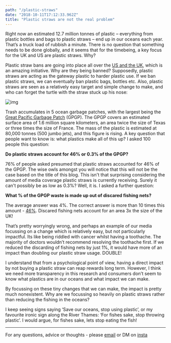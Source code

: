 ```yaml
---
path: "/plastic-straws"
date: "2018-10-11T17:12:33.962Z"
title: "Plastic straws are not the real problem"
---
```


Right now an estimated 12.7 million tonnes of plastic – everything from plastic bottles and bags to plastic straws – end up in our oceans each year. That’s a truck load of rubbish a minute. There is no question that something needs to be done globally, and it seems that for the timebeing, a key focus for the UK and US are plastic straws. Why?

Plastic straw bans are going into place all over the [US and the UK](http://uk.businessinsider.com/plastic-straw-ban-why-are-there-so-many-2018-7), which is an amazing initiative. Why are they being banned? Supposedly, plastic straws are acting as the gateway plastic to harder plastic use. If we ban plastic straws, we can eventually ban plastic bags, bottles etc. Also, plastic straws are seen as a relatively easy target and simple change to make, and who can forget the turtle with the straw stuck up his nose:

![img](https://images.earthtouchnews.com/media/1516266/turtle1.jpg)

Trash accumulates in 5 ocean garbage patches, with the largest being the [Great Pacific Garbage Patch](https://www.theoceancleanup.com/great-pacific-garbage-patch/) (GPGP). The GPGP covers an estimated surface area of 1.6 million square kilometers, an area twice the size of Texas or three times the size of France. The mass of the plastic is estimated at 80,000 tonnes (500 jumbo jets), and this figure is rising. A key question that people want to know is: what plastics make all of this up? I asked 100 people this question: 

<b>Do plastic straws account for 46% or 0.3% of the GPGP?</b>

76% of people asked presumed that plastic straws accounted for 46% of the GPGP. The wise owls amongst you will notice that this will not be the case based on the title of this blog. This isn't that surprising considering the amount of media coverage plastic straws is currently receiving. Surely it can't possibly be as low as 0.3%? Well, it is. I asked a further question:

<b>What % of the GPGP waste is made up out of discared fishing nets?</b>

The average answer was 4%. The correct answer is more than 10 times this amount - [46%](https://www.nature.com/articles/s41598-018-22939-w). Discared fishing nets account for an area 3x the size of the UK!

 That’s pretty worryingly wrong, and perhaps an example of our media focussing on a change which is relatively easy, but not particularly impactful. Its like being riddled with cancer whilst having a toothache. The majority of doctors wouldn’t recommend resolving the toothache first. If we reduced the discarding of fishing nets by just 1%, it would have more of an impact than doubling our plastic straw usage. DOUBLE!

I understand that from a psychological point of view, having a direct impact by not buying a plastic straw can reap rewards long term. However, I think we need more transparency in this research and consumers don’t seem to know what plastics are in our oceans and what impact we can make.

By focussing on these tiny changes that we can make, the impact is pretty much nonexistent. Why are we focussing so heavily on plastic straws rather than reducing the fishing in the oceans?

I keep seeing signs saying ‘Save our oceans, stop using plastic’, or my favourite ironic sign along the River Thames: ‘For fishes sake, stop throwing plastic’. I would argue, for fishes sake, lets stop eating the fish!

--- 

For any questions, advice or thoughts - please [email](mailto:sampritchard@msn.com?Subject=Hello) or DM on [insta](https://www.instagram.com/howhardpritchard/)
